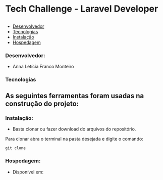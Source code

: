
# Tech Challenge - Laravel Developer
## 

<!--ts-->
* [Desenvolvedor](#desenvolvedor)
* [Tecnologias](#tecnologias)
* [Instalação](#instalação)
* [Hospedagem](#hospedagem)
<!--te-->

### Desenvolvedor:
- Anna Letícia Franco Monteiro

### Tecnologias

As seguintes ferramentas foram usadas na construção do projeto:
- 

### Instalação:

- Basta clonar ou fazer download do arquivos do repositório.

Para clonar abra o terminal na pasta desejada e digite o comando:
```
git clone
```
### Hospedagem:

- Disponível em:
